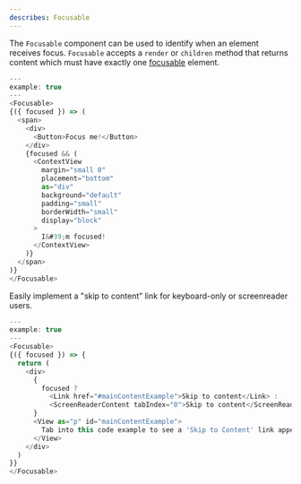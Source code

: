 ```yaml
---
describes: Focusable
---
```


The `Focusable` component can be used to identify when an element receives focus. `Focusable` accepts
a `render` or `children` method that returns content which must have exactly one
[focusable](https://html.spec.whatwg.org/multipage/interaction.html#focusable-area) element.

```javascript
---
example: true
---
<Focusable>
{({ focused }) => (
  <span>
    <div>
      <Button>Focus me!</Button>
    </div>
    {focused && (
      <ContextView
        margin="small 0"
        placement="bottom"
        as="div"
        background="default"
        padding="small"
        borderWidth="small"
        display="block"
      >
        I&#39;m focused!
      </ContextView>
    )}
  </span>
)}
</Focusable>
```

Easily implement a "skip to content" link for keyboard-only or screenreader users.

```javascript
---
example: true
---
<Focusable>
{({ focused }) => {
  return (
    <div>
      {
        focused ?
          <Link href="#mainContentExample">Skip to content</Link> :
          <ScreenReaderContent tabIndex="0">Skip to content</ScreenReaderContent>
      }
      <View as="p" id="mainContentExample">
        Tab into this code example to see a 'Skip to Content' link appear
      </View>
    </div>
  )
}}
</Focusable>
```
